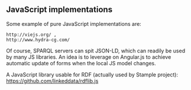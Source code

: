 JavaScript implementations
---

Some example of pure JavaScript implementations are:

	http://viejs.org/ ,
	http://www.hydra-cg.com/

Of course, SPARQL servers can spit JSON-LD, which can readily be used by many JS libraries.
An idea is to leverage on Angular.js to achieve automatic update of forms when the local JS model changes.

A JavaScript library usable for RDF (actually used by Stample project):
https://github.com/linkeddata/rdflib.js


